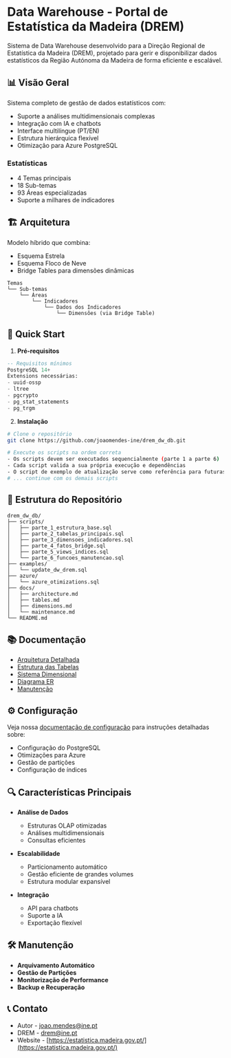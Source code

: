 # Data Warehouse - Portal de Estatística da Madeira (DREM)

Sistema de Data Warehouse desenvolvido para a Direção Regional de Estatística da Madeira (DREM), projetado para gerir e disponibilizar dados estatísticos da Região Autónoma da Madeira de forma eficiente e escalável.

## 📊 Visão Geral

Sistema completo de gestão de dados estatísticos com:
- Suporte a análises multidimensionais complexas
- Integração com IA e chatbots
- Interface multilíngue (PT/EN)
- Estrutura hierárquica flexível
- Otimização para Azure PostgreSQL

### Estatísticas
- 4 Temas principais
- 18 Sub-temas
- 93 Áreas especializadas
- Suporte a milhares de indicadores

## 🏗️ Arquitetura

Modelo híbrido que combina:
- Esquema Estrela
- Esquema Floco de Neve
- Bridge Tables para dimensões dinâmicas

```
Temas
└── Sub-temas
    └── Áreas
        └── Indicadores
            └── Dados dos Indicadores
                └── Dimensões (via Bridge Table)
```

## 🚀 Quick Start

1. **Pré-requisitos**
```sql
-- Requisitos mínimos
PostgreSQL 14+
Extensions necessárias:
- uuid-ossp
- ltree
- pgcrypto
- pg_stat_statements
- pg_trgm
```

2. **Instalação**
```bash
# Clone o repositório
git clone https://github.com/joaomendes-ine/drem_dw_db.git

# Execute os scripts na ordem correta
- Os scripts devem ser executados sequencialmente (parte 1 a parte 6)
- Cada script valida a sua própria execução e dependências
- O script de exemplo de atualização serve como referência para futuras atualizações
# ... continue com os demais scripts
```

## 📁 Estrutura do Repositório

```
drem_dw_db/
├── scripts/
│   ├── parte_1_estrutura_base.sql
│   ├── parte_2_tabelas_principais.sql
│   ├── parte_3_dimensoes_indicadores.sql
│   ├── parte_4_fatos_bridge.sql
│   ├── parte_5_views_indices.sql
│   └── parte_6_funcoes_manutencao.sql
├── examples/
│   └── update_dw_drem.sql
├── azure/
│   └── azure_otimizations.sql
├── docs/
│   ├── architecture.md
│   ├── tables.md
│   ├── dimensions.md
│   └── maintenance.md
└── README.md
```

## 📚 Documentação

- [Arquitetura Detalhada](docs/architecture.md)
- [Estrutura das Tabelas](docs/tables.md)
- [Sistema Dimensional](docs/dimensions.md)
- [Diagrama ER](docs/diagram.md)
- [Manutenção](docs/maintenance.md)

## ⚙️ Configuração

Veja nossa [documentação de configuração](docs/configuration.md) para instruções detalhadas sobre:
- Configuração do PostgreSQL
- Otimizações para Azure
- Gestão de partições
- Configuração de índices

## 🔍 Características Principais

- **Análise de Dados**
  - Estruturas OLAP otimizadas
  - Análises multidimensionais
  - Consultas eficientes

- **Escalabilidade**
  - Particionamento automático
  - Gestão eficiente de grandes volumes
  - Estrutura modular expansível

- **Integração**
  - API para chatbots
  - Suporte a IA
  - Exportação flexível

## 🛠️ Manutenção

- **Arquivamento Automático**
- **Gestão de Partições**
- **Monitorização de Performance**
- **Backup e Recuperação**

## 📞 Contato

- Autor - joao.mendes@ine.pt
- DREM - drem@ine.pt
- Website - [https://estatistica.madeira.gov.pt/](https://estatistica.madeira.gov.pt/)
